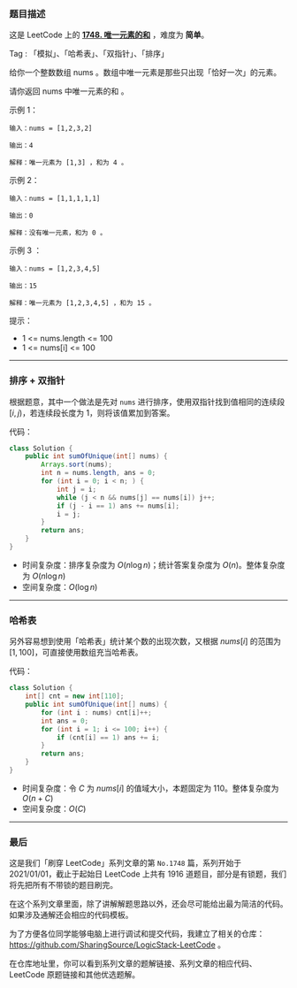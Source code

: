 ### 题目描述

这是 LeetCode 上的 **[1748. 唯一元素的和](https://leetcode-cn.com/problems/sum-of-unique-elements/solution/gong-shui-san-xie-yi-ti-shuang-jie-pai-x-atnd/)** ，难度为 **简单**。

Tag : 「模拟」、「哈希表」、「双指针」、「排序」



给你一个整数数组 nums 。数组中唯一元素是那些只出现「恰好一次」的元素。

请你返回 nums 中唯一元素的和 。


示例 1：
```
输入：nums = [1,2,3,2]

输出：4

解释：唯一元素为 [1,3] ，和为 4 。
```
示例 2：
```
输入：nums = [1,1,1,1,1]

输出：0

解释：没有唯一元素，和为 0 。
```
示例 3 ：
```
输入：nums = [1,2,3,4,5]

输出：15

解释：唯一元素为 [1,2,3,4,5] ，和为 15 。
```

提示：
* 1 <= nums.length <= 100
* 1 <= nums[i] <= 100

---

### 排序 + 双指针

根据题意，其中一个做法是先对 `nums` 进行排序，使用双指针找到值相同的连续段 $[i, j)$，若连续段长度为 $1$，则将该值累加到答案。

代码：
```Java
class Solution {
    public int sumOfUnique(int[] nums) {
        Arrays.sort(nums);
        int n = nums.length, ans = 0;
        for (int i = 0; i < n; ) {
            int j = i;
            while (j < n && nums[j] == nums[i]) j++;
            if (j - i == 1) ans += nums[i];
            i = j;
        }
        return ans;
    }
}
```
* 时间复杂度：排序复杂度为 $O(n\log{n})$；统计答案复杂度为 $O(n)$。整体复杂度为 $O(n\log{n})$
* 空间复杂度：$O(\log{n})$

---

### 哈希表

另外容易想到使用「哈希表」统计某个数的出现次数，又根据 $nums[i]$ 的范围为 $[1, 100]$，可直接使用数组充当哈希表。

代码：
```Java
class Solution {
    int[] cnt = new int[110];
    public int sumOfUnique(int[] nums) {
        for (int i : nums) cnt[i]++;
        int ans = 0;
        for (int i = 1; i <= 100; i++) {
            if (cnt[i] == 1) ans += i;
        }
        return ans;
    }
}
```
* 时间复杂度：令 $C$ 为 $nums[i]$ 的值域大小，本题固定为 $110$。整体复杂度为 $O(n + C)$
* 空间复杂度：$O(C)$

---

### 最后

这是我们「刷穿 LeetCode」系列文章的第 `No.1748` 篇，系列开始于 2021/01/01，截止于起始日 LeetCode 上共有 1916 道题目，部分是有锁题，我们将先把所有不带锁的题目刷完。

在这个系列文章里面，除了讲解解题思路以外，还会尽可能给出最为简洁的代码。如果涉及通解还会相应的代码模板。

为了方便各位同学能够电脑上进行调试和提交代码，我建立了相关的仓库：https://github.com/SharingSource/LogicStack-LeetCode 。

在仓库地址里，你可以看到系列文章的题解链接、系列文章的相应代码、LeetCode 原题链接和其他优选题解。

